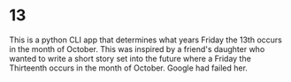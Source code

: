 # 13
This is a python CLI app that determines what years Friday the 13th occurs in the month of October.
This was inspired by a friend's daughter who wanted to write a short story set into the future where a Friday the Thirteenth occurs in the month of October. Google had failed her.
